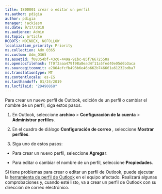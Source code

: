 ```yaml
---
title: 1800001 crear o editar un perfil
ms.author: pdigia
author: pdigia
manager: jackiesm
ms.date: 9/17/2018
ms.audience: Admin
ms.topic: article
ROBOTS: NOINDEX, NOFOLLOW
localization_priority: Priority
ms.collection: Adm_O365
ms.custom: Adm_O365
ms.assetid: f08354bf-43c0-449a-91bc-85f76672550a
ms.openlocfilehash: ff0f3aaa479f98a8ead4f11a5fed40e05d6b3aca
ms.sourcegitcommit: e2864efcfb493b6e46b662b746661a61232bdba7
ms.translationtype: MT
ms.contentlocale: es-ES
ms.lasthandoff: 01/24/2019
ms.locfileid: "29490868"
---
```

Para crear un nuevo perfil de Outlook, edición de un perfil o cambiar el nombre de un perfil, siga estos pasos.
  
1. En Outlook, seleccione **archivo** \> **Configuración de la cuenta** \> **Administrar perfiles**.
    
2. En el cuadro de diálogo **Configuración de correo** , seleccione **Mostrar perfiles**.
    
3. Siga uno de estos pasos:
    
  - Para crear un nuevo perfil, seleccione **Agregar**.
    
  - Para editar o cambiar el nombre de un perfil, seleccione **Propiedades**.
    
Si tiene problemas para crear o editar un perfil de Outlook, puede ejecutar la [herramienta de perfil de Outlook](https://aka.ms/SaRA-OutlookSetupProfile) en el equipo afectado. Realizará algunas comprobaciones y, cuando esté listo, va a crear un perfil de Outlook con su dirección de correo electrónico. 
  

